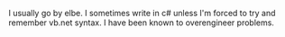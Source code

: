 I usually go by elbe. I sometimes write in c# unless I'm forced to try and remember vb.net syntax. I have been known to overengineer problems.

<!---
lshtech/lshtech is a ✨ special ✨ repository because its `README.md` (this file) appears on your GitHub profile.
You can click the Preview link to take a look at your changes.
--->
